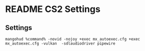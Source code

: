 # README CS2 Settings

## Settings
```shell
mangohud %command% -novid -nojoy +exec mx_autoexec.cfg +exec mx_autoexec.cfg -vulkan  -sdlaudiodriver pipewire
```
